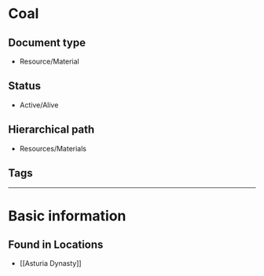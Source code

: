 # Coal

## Document type

 - Resource/Material

## Status

 - Active/Alive

## Hierarchical path

 - Resources/Materials

## Tags

---

# Basic information

## Found in Locations

 - [[Asturia Dynasty]]
